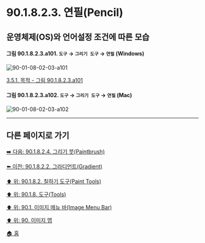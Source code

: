 # 90.1.8.2.3. 연필(Pencil)
## 운영체제(OS)와 언어설정 조건에 따른 모습

<a id="90-01-08-02-03-a101"></a>

#### 그림 90.1.8.2.3.a101. `도구` → `그리기 도구` → `연필` (Windows)
![90-01-08-02-03-a101](https://github.com/wonder13662/gimp/assets/15767104/3a212da3-0bfd-486e-8ec5-273f6e7eac2a)

[3.5.1. 목적 - 그림 90.1.8.2.3.a101](./03-05-01-intention.md#90-01-08-02-03-a101)

<a id="90-01-08-02-03-a102"></a>

#### 그림 90.1.8.2.3.a102. `도구` → `그리기 도구` → `연필` (Mac)
![90-01-08-02-03-a102](https://github.com/wonder13662/gimp/assets/15767104/a053d30b-73f7-4a2f-9cb0-63f09f9a4b55)

***

## 다른 페이지로 가기

[➡️ 다음: 90.1.8.2.4. 그리기 붓(Paintbrush)](./90-01-08-02-04-paintbrush.md)

[⬅️ 이전: 90.1.8.2.2. 그라디언트(Gradient)](./90-01-08-02-02-gradient.md)

[⬆️ 위: 90.1.8.2. 칠하기 도구(Paint Tools)](./90-01-08-02-00-paint_tools.md)

[⬆️ 위: 90.1.8. 도구(Tools)](./90-01-08-00-tools.md)

[⬆️ 위: 90.1. 이미지 메뉴 바(Image Menu Bar)](./90-01-00-image-menu-bar.md)

[⬆️ 위: 90. 이미지 맵](./90-00-image-map.md)

[🏠 홈](./00-home.md)
